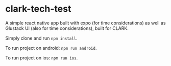 # clark-tech-test

A simple react native app built with expo (for time considerations) as well as Glustack UI (also for time considerations), built for CLARK.

Simply clone and run `npm install`.

To run project on android: `npm run android`.

To run project on ios: `npm run ios`.
